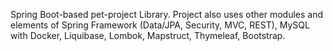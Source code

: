 Spring Boot-based pet-project Library.
Project also uses other modules and elements of Spring Framework (Data/JPA, Security, MVC, REST), MySQL with Docker, Liquibase, Lombok, Mapstruct, Thymeleaf, Bootstrap.
